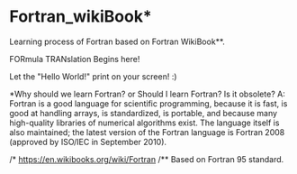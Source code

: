 # Fortran_wikiBook*
Learning process of Fortran based on Fortran WikiBook**.


FORmula TRANslation Begins here!

Let the "Hello World!" print on your screen!
:)

*Why should we learn Fortran? or Should I learn Fortran? Is it obsolete?
  A: Fortran is a good language for scientific programming, because it is fast, is good at handling arrays, is standardized, is portable, and because many high-quality libraries of numerical algorithms exist. The language itself is also maintained; the latest version of the Fortran language is Fortran 2008 (approved by ISO/IEC in September 2010).

/* https://en.wikibooks.org/wiki/Fortran
/** Based on Fortran 95 standard.

